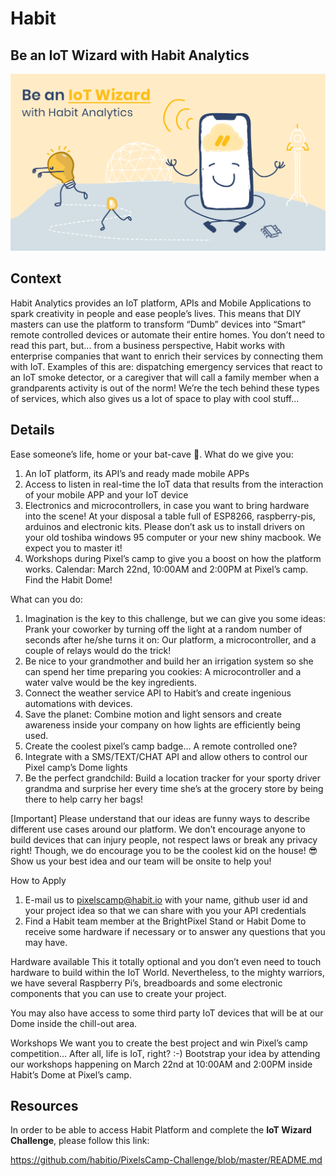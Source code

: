 
# Habit

## Be an IoT Wizard with Habit Analytics

![Be an IoT Wizard with Habit Analytics](https://raw.githubusercontent.com/PixelsCamp/hackathon/master/v3.0/assets/habit_be-an-iot-wizard-with-habit-analytics.jpg "Be an IoT Wizard with Habit Analytics")

## Context

Habit Analytics provides an IoT platform, APIs and Mobile Applications to spark creativity in people and ease people’s lives. This means that DIY masters can use the platform to transform “Dumb” devices into “Smart” remote controlled devices or automate their entire homes.
You don’t need to read this part, but... from a business perspective, Habit works with enterprise companies that want to enrich their services by connecting them with IoT. Examples of this are: dispatching emergency services that react to an IoT smoke detector, or a caregiver that will call a family member when a grandparents activity is out of the norm! We’re the tech behind these types of services, which also gives us a lot of space to play with cool stuff...

## Details

Ease someone’s life, home or your bat-cave 🦇. 
What do we give you:
1. An IoT platform, its API’s and ready made mobile APPs
2. Access to listen in real-time the IoT data that results from the interaction of your mobile APP and your IoT device
3. Electronics and microcontrollers, in case you want to bring hardware into the scene! At your disposal a table full of ESP8266, raspberry-pis, arduinos and electronic kits. Please don’t ask us to install drivers on your old toshiba windows 95 computer or your new shiny macbook. We expect you to master it!
4. Workshops during Pixel’s camp to give you a boost on how the platform works. Calendar: March 22nd, 10:00AM and 2:00PM at Pixel’s camp. Find the Habit Dome!


What can you do:
1. Imagination is the key to this challenge, but we can give you some ideas:
Prank your coworker by turning off the light at a random number of seconds after he/she turns it on: Our platform, a microcontroller, and a couple of relays would do the trick!
2. Be nice to your grandmother and build her an irrigation system so she can spend her time preparing you cookies: A microcontroller and a water valve would be the key ingredients. 
3. Connect the weather service API to Habit’s and create ingenious automations with devices. 
4. Save the planet: Combine motion and light sensors and create awareness inside your company on how lights are efficiently being used.
5. Create the coolest pixel’s camp badge… A remote controlled one? 
6. Integrate with a SMS/TEXT/CHAT API and allow others to control our Pixel camp’s Dome lights 
7. Be the perfect grandchild: Build a location tracker for your sporty driver grandma and surprise her every time she’s at the grocery store by being there to help carry her bags!

[Important] Please understand that our ideas are funny ways to describe different use cases around our platform. We don’t encourage anyone to build devices that can injury people, not respect laws or break any privacy right! Though, we do encourage you to be the coolest kid on the house! 😎
Show us your best idea and our team will be onsite to help you!


How to Apply
1. E-mail us to pixelscamp@habit.io with your name, github user id and your project idea so that we can share with you your API credentials 
2. Find a Habit team member at the BrightPixel Stand or Habit Dome to receive some hardware if necessary or to answer any questions that you may have.



Hardware available
This it totally optional and you don’t even need to touch hardware to build within the IoT World. Nevertheless, to the mighty warriors, we have several Raspberry Pi’s, breadboards and some electronic components that you can use to create your project. 

You may also have access to some third party IoT devices that will be at our Dome inside the chill-out area. 


Workshops
We want you to create the best project and win Pixel’s camp competition… After all, life is IoT, right? :-)
Bootstrap your idea by attending our workshops happening on March 22nd at 10:00AM and 2:00PM inside Habit’s Dome at Pixel’s camp. 

## Resources

In order to be able to access Habit Platform and complete the **IoT Wizard Challenge**, please follow this link: 

https://github.com/habitio/PixelsCamp-Challenge/blob/master/README.md
